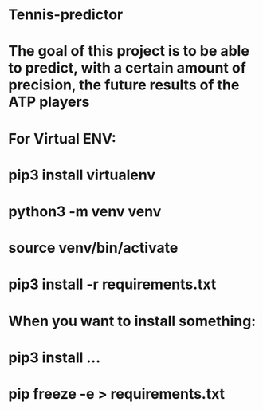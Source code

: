 # Tennis-predictor
# The goal of this project is to be able to predict, with a certain amount of precision, the future results of the ATP players


# For Virtual ENV:

# pip3 install virtualenv
# python3 -m venv venv
# source venv/bin/activate
# pip3 install -r requirements.txt


# When you want to install something: 
# pip3 install ...
# pip freeze -e > requirements.txt
